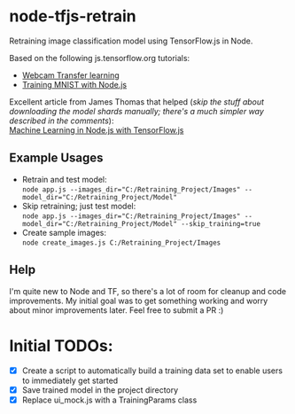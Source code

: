 # node-tfjs-retrain

Retraining image classification model using TensorFlow.js in Node.

Based on the following js.tensorflow.org tutorials:

-   [Webcam Transfer learning](https://js.tensorflow.org/tutorials/webcam-transfer-learning.html)
-   [Training MNIST with Node.js](https://github.com/tensorflow/tfjs-examples/tree/master/mnist-node)

Excellent article from James Thomas that helped (_skip the stuff about downloading the model shards manually; there's a much simpler way described in the comments_):  
[Machine Learning in Node.js with TensorFlow.js](http://jamesthom.as/blog/2018/08/07/machine-learning-in-node-dot-js-with-tensorflow-dot-js/)

## Example Usages

-   Retrain and test model:  
    `node app.js --images_dir="C:/Retraining_Project/Images" --model_dir="C:/Retraining_Project/Model"`
-   Skip retraining; just test model:  
    `node app.js --images_dir="C:/Retraining_Project/Images" --model_dir="C:/Retraining_Project/Model" --skip_training=true`
-   Create sample images:  
    `node create_images.js C:/Retraining_Project/Images`

## Help

I'm quite new to Node and TF, so there's a lot of room for cleanup and code improvements. My initial goal was to get something working and worry about minor improvements later. Feel free to submit a PR :)

# Initial TODOs:

-   [x] Create a script to automatically build a training data set to enable users to immediately get started
-   [x] Save trained model in the project directory
-   [x] Replace ui_mock.js with a TrainingParams class

